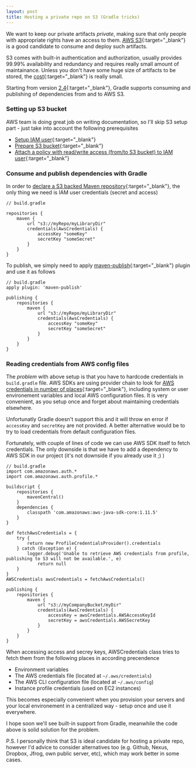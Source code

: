 ```yaml
---
layout: post
title: Hosting a private repo on S3 (Gradle tricks)
---
```


We want to keep our private artifacts _private_, making sure that only people with appropriate rights have an access to them. [AWS S3](http://docs.aws.amazon.com/AmazonS3/latest/dev/Welcome.html){:target="_blank"} is a good candidate to consume and deploy such artifacts.

S3 comes with built-in authentication and authorization, usually provides 99.99% availability and redundancy and requires really small amount of maintainance. Unless you don't have some huge size of artifacts to be stored, the [cost](https://aws.amazon.com/s3/pricing/){:target="_blank"} is really small. 

Starting from version [2.4](https://docs.gradle.org/2.4/release-notes){:target="_blank"}, Gradle supports consuming and publishing of dependencies from and to AWS S3. 

### Setting up S3 bucket

AWS team is doing great job on writing documentation, so I'll skip S3 setup part - just take into account the following prerequisites

* [Setup IAM user](http://docs.aws.amazon.com/IAM/latest/UserGuide/id_users_create.html#id_users_create_console){:target="_blank"}
* [Prepare S3 bucket](http://docs.aws.amazon.com/AmazonS3/latest/gsg/CreatingABucket.html){:target="_blank"}
* [Attach a policy with read/write access (from/to S3 bucket) to IAM user](http://docs.aws.amazon.com/AmazonS3/latest/dev/example-bucket-policies.html){:target="_blank"}

### Consume and publish dependencies with Gradle

In order to [declare a S3 backed Maven repository](https://docs.gradle.org/current/userguide/dependency_management.html#sec:dependency_configurations){:target="_blank"}, the only thing we need is IAM user credentials (secret and access)

```
// build.gradle

repositories {
    maven {
        url "s3://myRepo/myLibraryDir"
        credentials(AwsCredentials) {
            accessKey "someKey"
            secretKey "someSecret"
        }
    }
}
```

To publish, we simply need to apply [maven-publish](https://docs.gradle.org/current/userguide/publishing_maven.html){:target="_blank"} plugin and use it as follows

```
// build.gradle
apply plugin: 'maven-publish'

publishing {
    repositories {
        maven {
            url "s3://myRepo/myLibraryDir"
            credentials(AwsCredentials) {
                accessKey "someKey"
            	secretKey "someSecret"
            }
        }
    }
}
```

### Reading credentials from AWS config files

The _problem_ with above setup is that you have to hardcode credentials in `build.gradle` file. AWS SDKs are using provider chain to look for [AWS credentials in number of places](http://docs.aws.amazon.com/cli/latest/userguide/cli-chap-getting-started.html){:target="_blank"}, including system or user environement variables and local AWS configuration files. It is very convenient, as you setup once and forget about maintaining credentials elsewhere. 

Unfortunatly Gradle doesn't support this and it will throw en error if `accessKey` and `secretKey` are not provided. A better alternative would be to try to load credentials from default configuration files.

Fortunately, with couple of lines of code we can use AWS SDK itself to fetch credentials. The only downside is that we have to add a dependency to AWS SDK in our project (it's not downside if you already use it ;) )

```
// build.gradle
import com.amazonaws.auth.*
import com.amazonaws.auth.profile.*

buildscript {    
    repositories {
        mavenCentral()
    }
    dependencies {
        classpath 'com.amazonaws:aws-java-sdk-core:1.11.5'        
    }
}

def fetchAwsCredentials = {
    try {
        return new ProfileCredentialsProvider().credentials
    } catch (Exception e) {
        logger.debug('Unable to retrieve AWS credentials from profile, publishing to S3 will not be available.', e)
            return null
    }
}
AWSCredentials awsCredentials = fetchAwsCredentials()

publishing {
    repositories {
        maven {
            url "s3://myCompanyBucket/myDir"
            credentials(AwsCredentials) {
                accessKey = awsCredentials.AWSAccessKeyId
                secretKey = awsCredentials.AWSSecretKey
            }
        }
    }
}
```
When accessing access and secrey keys, AWSCredentials class tries to fetch them from the following places in according precendence

* Environment variables
* The AWS credentials file (located at `~/.aws/credentials`)
* The AWS CLI configuration file (located at `~/.aws/config`)
* Instance profile credentials (used on EC2 instances)

This becomes especially convenient when you provision your servers and your local environement in a centralized way - setup once and use it everywhere.

I hope soon we'll see built-in support from Gradle, meanwhile the code above is solid solution for the problem.

P.S. I personally think that S3 is ideal candidate for hosting a private repo, however I'd advice to consider alternatives too (e.g. Github, Nexus, Dropbox, Jfrog, own public server, etc), which may work better in some cases.
